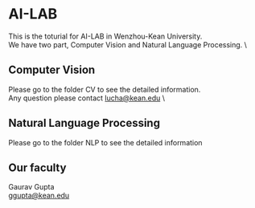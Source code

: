 # AI-LAB
This is the toturial for AI-LAB in Wenzhou-Kean University. \
We have two part, Computer Vision and Natural Language Processing. \
## Computer Vision
Please go to the folder CV to see the detailed information. \
Any question please contact lucha@kean.edu \
## Natural Language Processing
Please go to the folder NLP to see the detailed information
## Our faculty
Gaurav Gupta \
ggupta@kean.edu



